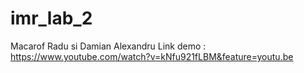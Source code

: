 # imr_lab_2  
Macarof Radu si Damian Alexandru
 Link demo : https://www.youtube.com/watch?v=kNfu921fLBM&feature=youtu.be

